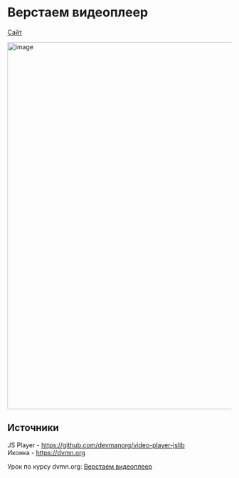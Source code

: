 # Верстаем видеоплеер

[Сайт](https://denkasyanov.github.io/018_dvmn_js_player/)

<img width="823" alt="image" src="https://user-images.githubusercontent.com/34678129/210171701-b00e48f9-0b1d-4ec4-889d-a2b126b9371d.png">


## Источники

JS Player - https://github.com/devmanorg/video-player-jslib  
Иконка - https://dvmn.org

Урок по курсу dvmn.org: [Верстаем видеоплеер](https://dvmn.org/modules/django-layout)
